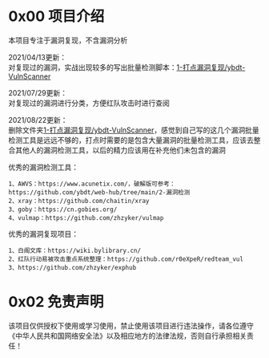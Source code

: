 # 0x00 项目介绍
本项目专注于漏洞复现，不含漏洞分析

2021/04/13更新：  
对复现过的漏洞，实战出现较多的写出批量检测脚本：[1-打点漏洞复现/ybdt-VulnScanner](./1-打点漏洞复现/ybdt-VulnScanner)

2021/07/29更新：  
对复现过的漏洞进行分类，方便红队攻击时进行查阅

2021/08/22更新：  
删除文件夹[1-打点漏洞复现/ybdt-VulnScanner](./1-打点漏洞复现/ybdt-VulnScanner)，感觉到自己写的这几个漏洞批量检测工具是远远不够的，打点时需要的是包含大量漏洞的批量检测工具，应该去整合其他人的漏洞检测工具，以后的精力应该用在补充他们未包含的漏洞  

优秀的漏洞检测工具：
```
1、AWVS：https://www.acunetix.com/，破解版可参考：https://github.com/ybdt/web-hub/tree/main/2-漏洞检测
2、xray：https://github.com/chaitin/xray
3、goby：https://cn.gobies.org/
4、vulmap：https://github.com/zhzyker/vulmap
```
优秀的漏洞复现项目：
```
1、白阁文库：https://wiki.bylibrary.cn/
2、红队行动易被攻击重点系统整理：https://github.com/r0eXpeR/redteam_vul
3、https://github.com/zhzyker/exphub
```

# 0x02 免责声明
该项目仅供授权下使用或学习使用，禁止使用该项目进行违法操作，请各位遵守《中华人民共和国网络安全法》以及相应地方的法律法规，否则自行承担相关责任！
